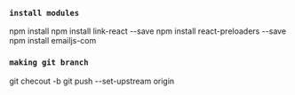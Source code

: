 ### `install modules`

npm install
npm install link-react --save
npm install react-preloaders --save
npm install emailjs-com

### `making git branch`
<!-- git push -u origin <local-branch> -->

git checout -b <local-branch>
git push --set-upstream origin <local-branch>